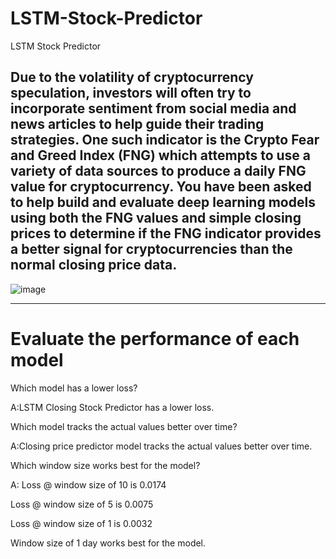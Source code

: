 # LSTM-Stock-Predictor
LSTM Stock Predictor

Due to the volatility of cryptocurrency speculation, investors will often try to incorporate sentiment from social media and news articles to help guide their trading strategies. One such indicator is the Crypto Fear and Greed Index (FNG) which attempts to use a variety of data sources to produce a daily FNG value for cryptocurrency. You have been asked to help build and evaluate deep learning models using both the FNG values and simple closing prices to determine if the FNG indicator provides a better signal for cryptocurrencies than the normal closing price data.
------------------------------------------------------------------------------------------------------------------------------------------------------------------------------
![image](file:///C:/Users/aelri/Downloads/Price%20Plot%20vs%20Predicted%20for%20closing%20price.PNG)

-------------------------------------------------------------------------------------------------------------------------------------------------------------------------------
# Evaluate the performance of each model

Which model has a lower loss?

A:LSTM Closing Stock Predictor has a lower loss.

Which model tracks the actual values better over time?

A:Closing price predictor model tracks the actual values better over time.

Which window size works best for the model?

A: Loss @ window size of 10 is 0.0174

   Loss @ window size of 5 is 0.0075

   Loss @ window size of 1 is 0.0032

   Window size of 1 day works best for the model.
